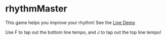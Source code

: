 # rhythmMaster

This game helps you improve your rhythm! See the
<a target="_blank" href="http://15dkatz.github.io/projects/rhythmMaster/index.html">Live Demo</a>

Use F to tap out the bottom line tempo, and J to tap out the top line tempo!